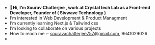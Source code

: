 - 👋**Hi, I’m Sourav Chatterjee , work at Crystal tech Lab as a Front-end Developer, Founder of ( Sivwave Technology )**
-  I’m interested in Web Development & Product Managment 
-  I’m currently learning Next.js & Tailwind css
-  I’m looking to collaborate on various projects 
-  How to reach me :- souravachatterjee757@gmail.com, 9641029026
- 

<!---
SouravChatterjee2024/SouravChatterjee2024 is a ✨ special ✨ repository because its `README.md` (this file) appears on your GitHub profile.
You can click the Preview link to take a look at your changes.
--->
